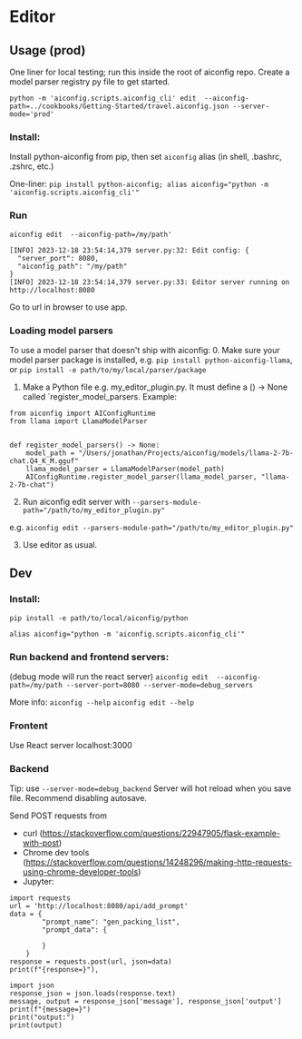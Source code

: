 # Editor

## Usage (prod)

One liner for local testing; run this inside the root of aiconfig repo. Create a model parser registry py file to get started.

`python -m 'aiconfig.scripts.aiconfig_cli' edit  --aiconfig-path=../cookbooks/Getting-Started/travel.aiconfig.json --server-mode='prod' `

### Install:

Install python-aiconfig from pip, then set `aiconfig` alias (in shell, .bashrc, .zshrc, etc.)

One-liner:
`pip install python-aiconfig; alias aiconfig="python -m 'aiconfig.scripts.aiconfig_cli'"`

### Run

`aiconfig edit  --aiconfig-path=/my/path'`

```
[INFO] 2023-12-18 23:54:14,379 server.py:32: Edit config: {
  "server_port": 8080,
  "aiconfig_path": "/my/path"
}
[INFO] 2023-12-18 23:54:14,379 server.py:33: Editor server running on http://localhost:8080
```

Go to url in browser to use app.

### Loading model parsers

To use a model parser that doesn't ship with aiconfig: 0. Make sure your model parser package is installed, e.g.
`pip install python-aiconfig-llama`, or
`pip install -e path/to/my/local/parser/package`

1. Make a Python file e.g. my_editor_plugin.py. It must define a () -> None called `register_model_parsers.
   Example:

```
from aiconfig import AIConfigRuntime
from llama import LlamaModelParser


def register_model_parsers() -> None:
    model_path = "/Users/jonathan/Projects/aiconfig/models/llama-2-7b-chat.Q4_K_M.gguf"
    llama_model_parser = LlamaModelParser(model_path)
    AIConfigRuntime.register_model_parser(llama_model_parser, "llama-2-7b-chat")
```

2. Run aiconfig edit server with `--parsers-module-path="/path/to/my_editor_plugin.py"`

e.g. `aiconfig edit --parsers-module-path="/path/to/my_editor_plugin.py"`

3. Use editor as usual.

## Dev

### Install:

`pip install -e path/to/local/aiconfig/python`

`alias aiconfig="python -m 'aiconfig.scripts.aiconfig_cli'"`

### Run backend and frontend servers:

(debug mode will run the react server)
`aiconfig edit  --aiconfig-path=/my/path --server-port=8080 --server-mode=debug_servers`

More info:
`aiconfig --help`
`aiconfig edit --help`

### Frontent

Use React server localhost:3000

### Backend

Tip: use `--server-mode=debug_backend`
Server will hot reload when you save file. Recommend disabling autosave.

Send POST requests from

- curl (https://stackoverflow.com/questions/22947905/flask-example-with-post)
- Chrome dev tools (https://stackoverflow.com/questions/14248296/making-http-requests-using-chrome-developer-tools)
- Jupyter:

```
import requests
url = 'http://localhost:8080/api/add_prompt'
data = {
        "prompt_name": "gen_packing_list",
        "prompt_data": {

        }
    }
response = requests.post(url, json=data)
print(f"{response=}"),

import json
response_json = json.loads(response.text)
message, output = response_json['message'], response_json['output']
print(f"{message=}")
print("output:")
print(output)
```
